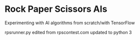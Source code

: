 # Rock Paper Scissors AIs
Experimenting with AI algorithms from scratch/with TensorFlow

rpsrunner.py edited from rpscontest.com updated to python 3
